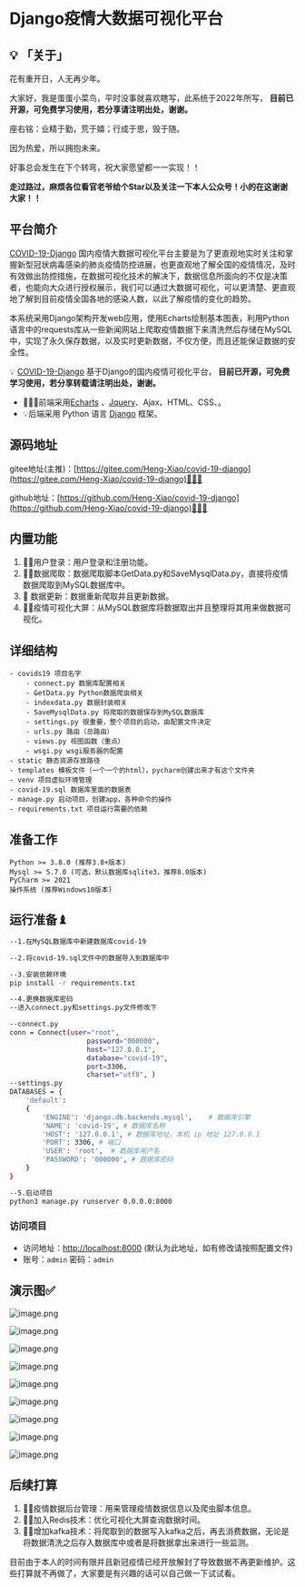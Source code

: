 # Django疫情大数据可视化平台



## 💡 **「关于」**

花有重开日，人无再少年。

大家好，我是蛋蛋小菜鸟，平时没事就喜欢瞎写，此系统于2022年所写， **目前已开源，可免费学习使用，若分享请注明出处，谢谢。**

座右铭：业精于勤，荒于嬉；行成于思，毁于随。

因为热爱，所以拥抱未来。

好事总会发生在下个转弯，祝大家愿望都一一实现！！

 **走过路过，麻烦各位看官老爷给个Star以及关注一下本人公众号！小的在这谢谢大家！！**

## 平台简介

[COVID-19-Django](https://gitee.com/Heng-Xiao/covid-19-django) 国内疫情大数据可视化平台主要是为了更直观地实时关注和掌握新型冠状病毒感染的肺炎疫情防控进展，也更直观地了解全国的疫情情况，及时有效做出防控措施，在数据可视化技术的解决下，数据信息所面向的不仅是决策者，也能向大众进行授权展示，我们可以通过大数据可视化，可以更清楚、更直观地了解到目前疫情全国各地的感染人数，以此了解疫情的变化的趋势。

本系统采用Django架构开发web应用，使用Echarts绘制基本图表，利用Python语言中的requests库从一些新闻网站上爬取疫情数据下来清洗然后存储在MySQL中，实现了永久保存数据，以及实时更新数据，不仅方便，而且还能保证数据的安全性。

💡 [COVID-19-Django](https://gitee.com/Heng-Xiao/covid-19-django) 基于Django的国内疫情可视化平台， **目前已开源，可免费学习使用，若分享转载请注明出处，谢谢。**



* 🧑‍🤝‍🧑前端采用[Echarts](https://echarts.apache.org/zh/index.html) 、[Jquery](https://jquery.com/)、Ajax、HTML、CSS、。
* 💡后端采用 Python 语言 [Django](https://www.djangoproject.com/) 框架。


## 源码地址

gitee地址(主推)：[https://gitee.com/Heng-Xiao/covid-19-django](https://gitee.com/Heng-Xiao/covid-19-django)👩‍👦‍👦

github地址：[https://github.com/Heng-Xiao/covid-19-django](https://github.com/Heng-Xiao/covid-19-django)👩‍👦‍👦



## 内置功能

1.  👨‍⚕️用户登录：用户登录和注册功能。
2.  👩‍⚕️数据爬取：数据爬取脚本GetData.py和SaveMysqlData.py，直接将疫情数据爬取到MySQL数据库中。
3.   :grapes: 数据更新：数据重新爬取并且更新数据。
4.  👨‍🎓疫情可视化大屏：从MySQL数据库将数据取出并且整理将其用来做数据可视化。



## 详细结构

```
- covids19 项目名字
    - connect.py 数据库配置相关
    - GetData.py Python数据爬虫相关
    - indexdata.py 数据封装相关
    - SaveMysqlData.py 将爬取的数据保存到MySQL数据库
    - settings.py 很重要，整个项目的启动，由配置文件决定
    - urls.py 路由（总路由）
    - views.py 视图函数（重点）
    - wsgi.py wsgi服务器的配置
- static 静态资源存放路径
- templates 模板文件（一个一个的html），pycharm创建出来才有这个文件夹
- venv 项目虚拟环境管理
- covid-19.sql 数据库里面的数据表
- manage.py 启动项目，创建app，各种命令的操作
- requirements.txt 项目运行需要的依赖
```



## 准备工作
~~~
Python >= 3.8.0 (推荐3.8+版本)
Mysql >= 5.7.0 (可选，默认数据库sqlite3，推荐8.0版本)
PyCharm >= 2021
操作系统 (推荐Windows10版本)
~~~

## 运行准备♝

```bash
--1.在MySQL数据库中新建数据库covid-19

--2.将covid-19.sql文件中的数据导入到数据库中

--3.安装依赖环境
pip install -r requirements.txt

--4.更换数据库密码
--进入connect.py和settings.py文件修改下

--connect.py
conn = Connect(user="root",
                   password="000000",
                   host="127.0.0.1",
                   database="covid-19",
                   port=3306,
                   charset="utf8", )
--settings.py
DATABASES = {
    'default':
    {
        'ENGINE': 'django.db.backends.mysql',    # 数据库引擎
        'NAME': 'covid-19', # 数据库名称
        'HOST': '127.0.0.1', # 数据库地址，本机 ip 地址 127.0.0.1
        'PORT': 3306, # 端口
        'USER': 'root',  # 数据库用户名
        'PASSWORD': '000000', # 数据库密码
    }
}

--5.启动项目
python3 manage.py runserver 0.0.0.0:8000
```


### 访问项目

- 访问地址：[http://localhost:8000](http://localhost:8000) (默认为此地址，如有修改请按照配置文件)
- 账号：`admin` 密码：`admin`



## 演示图✅

![image.png](https://gitee.com/Heng-Xiao/covid-19-django/raw/master/static/img/1.png)

![image.png](https://gitee.com/Heng-Xiao/covid-19-django/raw/master/static/img/2.png)

![image.png](https://gitee.com/Heng-Xiao/covid-19-django/raw/master/static/img/3.jpg)

![image.png](https://gitee.com/Heng-Xiao/covid-19-django/raw/master/static/img/4.jpg)

![image.png](https://gitee.com/Heng-Xiao/covid-19-django/raw/master/static/img/5.jpg)

![image.png](https://gitee.com/Heng-Xiao/covid-19-django/raw/master/static/img/6.jpg)

![image.png](https://gitee.com/Heng-Xiao/covid-19-django/raw/master/static/img/7.jpg)

![image.png](https://gitee.com/Heng-Xiao/covid-19-django/raw/master/static/img/8.jpg)

![image.png](https://gitee.com/Heng-Xiao/covid-19-django/raw/master/static/img/9.jpg)



## 后续打算

1.  👨‍⚕️疫情数据后台管理：用来管理疫情数据信息以及爬虫脚本信息。
2.  👩‍⚕️加入Redis技术：优化可视化大屏查询数据时间。
3.  👨‍🎓增加kafka技术：将爬取到的数据写入kafka之后，再去消费数据，无论是将数据清洗之后存入数据库中或者是将数据拿出来进行一些监测。

目前由于本人的时间有限并且新冠疫情已经开放解封了导致数据不再更新维护。这些打算就不再做了，大家要是有兴趣的话可以自己做一下试试看。
